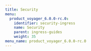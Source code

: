 ```yaml
---
title: Security
menu:
  product_voyager_6.0.0-rc.0:
    identifier: security-ingress
    name: Security
    parent: ingress-guides
    weight: 35
menu_name: product_voyager_6.0.0-rc.0
---
```

